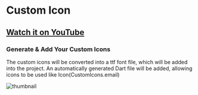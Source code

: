 # Custom Icon

## [Watch it on YouTube](https://youtu.be/cEKsgSPOH5A)

### Generate & Add Your Custom Icons
The custom icons will be converted into a ttf font file, which will be added into the project. An automatically generated Dart file will be added, allowing icons to be used like Icon(CustomIcons.email)

![thumbnail](https://user-images.githubusercontent.com/89120990/135757395-508eed08-33c2-40bd-b786-42fb9654c5e8.png)



